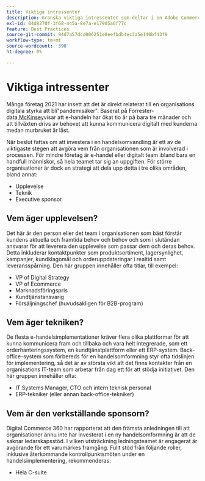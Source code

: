 ```yaml
---
title: Viktiga intressenter
description: Granska viktiga intressenter som deltar i en Adobe Commerce-implementering och vem som äger olika aspekter av projektet.
exl-id: 04d8270f-3f68-445a-8e7a-e17905a6f77c
feature: Best Practices
source-git-commit: 94d7a57dcd006251e8eefbdb4ec3a5e140bf43f9
workflow-type: tm+mt
source-wordcount: '390'
ht-degree: 0%

---
```


# Viktiga intressenter

Många företag 2021 har insett att det är direkt relaterat till en organisations digitala styrka att bli&quot;pandemisäker&quot;. Baserat på Forrester-data,[McKinsey](https://www.mckinsey.com/business-functions/strategy-and-corporate-finance/our-insights/five-fifty-the-quickening)visar att e-handeln har ökat tio år på bara tre månader och att tillväxten drivs av behovet att kunna kommunicera digitalt med kunderna medan murbruket är låst.

När beslut fattas om att investera i en handelsomvandling är ett av de viktigaste stegen att avgöra vem från organisationen som är involverad i processen. För mindre företag är e-handel eller digitalt team ibland bara en handfull människor, så hela teamet tar sig an uppgiften. För större organisationer är dock en strategi att dela upp detta i tre olika områden, bland annat:

- Upplevelse
- Teknik
- Executive sponsor

## Vem äger upplevelsen?

Det här är den person eller det team i organisationen som bäst förstår kundens aktuella och framtida behov och behov och som i slutändan ansvarar för att leverera den upplevelse som passar dem och deras behov. Detta inkluderar kontaktpunkter som produktsortiment, lagersynlighet, kampanjer, kundklagomål och orderuppdateringar i realtid samt leveransspårning. Den här gruppen innehåller ofta titlar, till exempel:

- VP of Digital Strategy
- VP of Ecommerce
- Marknadsföringspris
- Kundtjänstansvarig
- Försäljningschef (huvudsakligen för B2B-program)

## Vem äger tekniken?

De flesta e-handelsimplementationer kräver flera olika plattformar för att kunna kommunicera fram och tillbaka och vara helt integrerade, som ett orderhanteringssystem, en kundtjänstplattform eller ett ERP-system. Back-office-system som förbereds för en handelsomformning styr ofta tidslinjen för implementering, så det är av största vikt att det finns kontakter från en organisations IT-team som arbetar från dag ett för att stödja initiativet. Den här gruppen innehåller ofta:

- IT Systems Manager, CTO och intern teknisk personal
- ERP-tekniker (eller annan back-office-tekniker)

## Vem är den verkställande sponsorn?

Digital Commerce 360 har rapporterat att den främsta anledningen till att organisationer ännu inte har investerat i en ny handelsomformning är att de saknar ledarskapsstöd. I vilken utsträckning ledningsteamet är engagerat är avgörande för ett varumärkes framgång. Fullt stöd från följande roller, inklusive återkommande kontrollpunktsmöten under en handelsimplementering, rekommenderas:

- Hela C-suite
